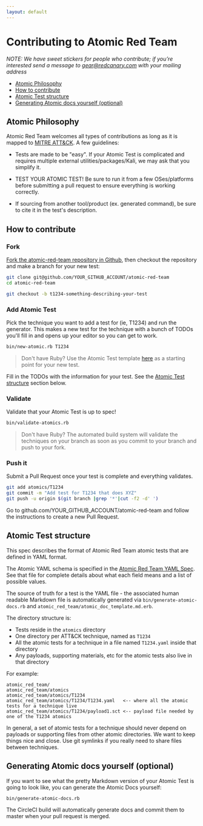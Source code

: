 ```yaml
---
layout: default
---
```


# Contributing to Atomic Red Team
*NOTE: We have sweet stickers for people who contribute; if you’re interested send a message to 
gear@redcanary.com with your mailing address*

- [Atomic Philosophy](#atomic-philosophy)
- [How to contribute](#how-to-contribute)
- [Atomic Test structure](#atomic-test-structure)
- [Generating Atomic docs yourself (optional)](#generating-atomic-docs-yourself-optional)

## Atomic Philosophy
Atomic Red Team welcomes all types of contributions as long as it is mapped to [MITRE ATT&CK](https://attack.mitre.org/wiki/Main_Page). A few guidelines:

- Tests are made to be "easy". If your Atomic Test is complicated and requires multiple external utilities/packages/Kali, we may ask that you simplify it.

- TEST YOUR ATOMIC TEST! Be sure to run it from a few OSes/platforms before submitting a pull request to ensure everything is working correctly.

- If sourcing from another tool/product (ex. generated command), be sure to cite it in the test's description.

## How to contribute
### Fork
[Fork the atomic-red-team repository in Github](https://github.com/redcanaryco/atomic-red-team/fork), then checkout 
the repository and make a branch for your new test:
```bash
git clone git@github.com/YOUR_GITHUB_ACCOUNT/atomic-red-team
cd atomic-red-team

git checkout -b t1234-something-describing-your-test
```

### Add Atomic Test
Pick the technique you want to add a test for (ie, T1234) and run the generator. This makes 
a new test for the technique with a bunch of TODOs you'll fill in and opens up your editor
so you can get to work.

```bash
bin/new-atomic.rb T1234
```

> Don't have Ruby? Use the Atomic Test template [here](./atomic_red_team/atomic_test_template.yaml) as a starting point for your new test.

Fill in the TODOs with the information for your test. See the [Atomic Test structure](#atomic-test-structure) section below.

### Validate
Validate that your Atomic Test is up to spec!

```bash
bin/validate-atomics.rb
```

> Don't have Ruby? The automated build system will validate the techniques on your branch as soon as you commit to your branch and push to your fork.

### Push it
Submit a Pull Request once your test is complete and everything validates.
```bash
git add atomics/T1234
git commit -m "Add test for T1234 that does XYZ"
git push -u origin $(git branch |grep '*'|cut -f2 -d' ')
```

Go to github.com/YOUR_GITHUB_ACCOUNT/atomic-red-team and follow the 
instructions to create a new Pull Request.

## Atomic Test structure
This spec describes the format of Atomic Red Team atomic tests that are defined in YAML format. 

The Atomic YAML schema is specified in the [Atomic Red Team YAML Spec](atomic_red_team/spec.yaml). See that
file for complete details about what each field means and a list of possible values.

The source of truth for a test is the YAML file - the associated human readable Markdown file is automatically 
generated via `bin/generate-atomic-docs.rb` and `atomic_red_team/atomic_doc_template.md.erb`.

The directory structure is:
- Tests reside in the `atomics` directory
- One directory per ATT&CK technique, named as `T1234`
- All the atomic tests for a technique in a file named `T1234.yaml` inside that directory
- Any payloads, supporting materials, etc for the atomic tests also live in that directory

For example:

```
atomic_red_team/
atomic_red_team/atomics
atomic_red_team/atomics/T1234
atomic_red_team/atomics/T1234/T1234.yaml   <-- where all the atomic tests for a technique live
atomic_red_team/atomics/T1234/payload1.sct <-- payload file needed by one of the T1234 atomics
```

In general, a set of atomic tests for a technique should never depend on payloads
or supporting files from other atomic directories. We want to keep things nice and close.
Use git symlinks if you really need to share files between techniques.

## Generating Atomic docs yourself (optional)
If you want to see what the pretty Markdown version of your Atomic Test is going to look like, 
you can generate the Atomic Docs yourself:

```
bin/generate-atomic-docs.rb
```

The CircleCI build will automatically generate docs and commit them to master when your pull request is merged.
